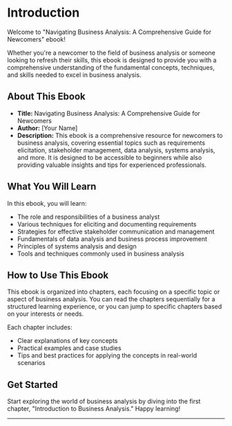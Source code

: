 # Introduction

Welcome to "Navigating Business Analysis: A Comprehensive Guide for Newcomers" ebook!

Whether you're a newcomer to the field of business analysis or someone looking to refresh their skills, this ebook is designed to provide you with a comprehensive understanding of the fundamental concepts, techniques, and skills needed to excel in business analysis.

## About This Ebook

- **Title:** Navigating Business Analysis: A Comprehensive Guide for Newcomers
- **Author:** [Your Name]
- **Description:** This ebook is a comprehensive resource for newcomers to business analysis, covering essential topics such as requirements elicitation, stakeholder management, data analysis, systems analysis, and more. It is designed to be accessible to beginners while also providing valuable insights and tips for experienced professionals.

## What You Will Learn

In this ebook, you will learn:
- The role and responsibilities of a business analyst
- Various techniques for eliciting and documenting requirements
- Strategies for effective stakeholder communication and management
- Fundamentals of data analysis and business process improvement
- Principles of systems analysis and design
- Tools and techniques commonly used in business analysis

## How to Use This Ebook

This ebook is organized into chapters, each focusing on a specific topic or aspect of business analysis. You can read the chapters sequentially for a structured learning experience, or you can jump to specific chapters based on your interests or needs.

Each chapter includes:
- Clear explanations of key concepts
- Practical examples and case studies
- Tips and best practices for applying the concepts in real-world scenarios

## Get Started

Start exploring the world of business analysis by diving into the first chapter, "Introduction to Business Analysis." Happy learning!

---

